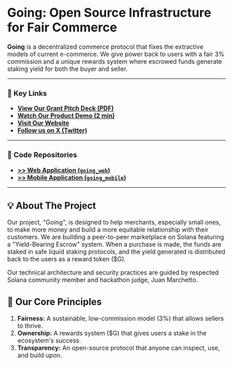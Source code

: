 # Going: Open Source Infrastructure for Fair Commerce

**Going** is a decentralized commerce protocol that fixes the extractive models of current e-commerce. We give power back to users with a fair 3% commission and a unique rewards system where escrowed funds generate staking yield for both the buyer and seller.

---

### 🔗 Key Links

*   **[View Our Grant Pitch Deck (PDF)](./going_grant_pitch_deck.pdf)**
*   **[Watch Our Product Demo (2 min)](https://youtu.be/KCRissdo1IA?si=JSJTwileMcCEJupP)**
*   **[Visit Our Website](https://going-taupe.vercel.app)**
*   **[Follow us on X (Twitter)](https://x.com/going_market)**

---

### 📂 Code Repositories

*   **[>> Web Application (`going_web`)](https://github.com/SergioAriel/going_web)**
*   **[>> Mobile Application (`going_mobile`)](https://github.com/SergioAriel/going_mobile)**

---

## 💡 About The Project

Our project, "Going", is designed to help merchants, especially small ones, to make more money and build a more equitable relationship with their customers. We are building a peer-to-peer marketplace on Solana featuring a "Yield-Bearing Escrow" system. When a purchase is made, the funds are staked in safe liquid staking protocols, and the yield generated is distributed back to the users as a reward token ($G).

Our technical architecture and security practices are guided by respected Solana community member and hackathon judge, Juan Marchetto.

## 🔑 Our Core Principles

1.  **Fairness:** A sustainable, low-commission model (3%) that allows sellers to thrive.
2.  **Ownership:** A rewards system ($G) that gives users a stake in the ecosystem's success.
3.  **Transparency:** An open-source protocol that anyone can inspect, use, and build upon.
